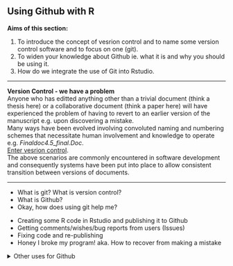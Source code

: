 ## Using Github with R
**Aims of this section:**   
1) To introduce the concept of vesrion control and to name some version control software and to focus on one (git).  
2) To widen your knowledge about Github ie. what it is and why you should be using it.  
3) How do we integrate the use of Git into Rstudio. 
***
**Version Control - we have a problem**   
Anyone who has editted anything other than a trivial document (think a thesis here) or a collaborative document (think a paper here) will have experienced the problem of having to revert to an earlier version of the manuscript e.g. upon discovering a mistake.   
Many ways have been evolved involving convoluted naming and numbering schemes that necessitate human involvement and knowledge to operate e.g. *Finaldoc4.5_final.Doc*.  
<u>Enter vesrion control</u>.  
The above scenarios are commonly encountered in software development and consequently systems have been put into place to allow consistent transition between versions of documents.   
***
* What is git? What is version control?
* What is Github?
* Okay, how does using git help me?
- Creating some R code in Rstudio and publishing it to Github
- Getting comments/wishes/bug reports from users (Issues)
- Fixing code and re-publishing
- Honey I broke my program! aka. How to recover from making a mistake
<details>
    <summary>Other uses for Github</summary>
  <ul>Creating group webpages and wikis</ul>
  <ul>Collaborative documents</ul>
  <ul>Course materials (like this one!)</ul>
</details>
